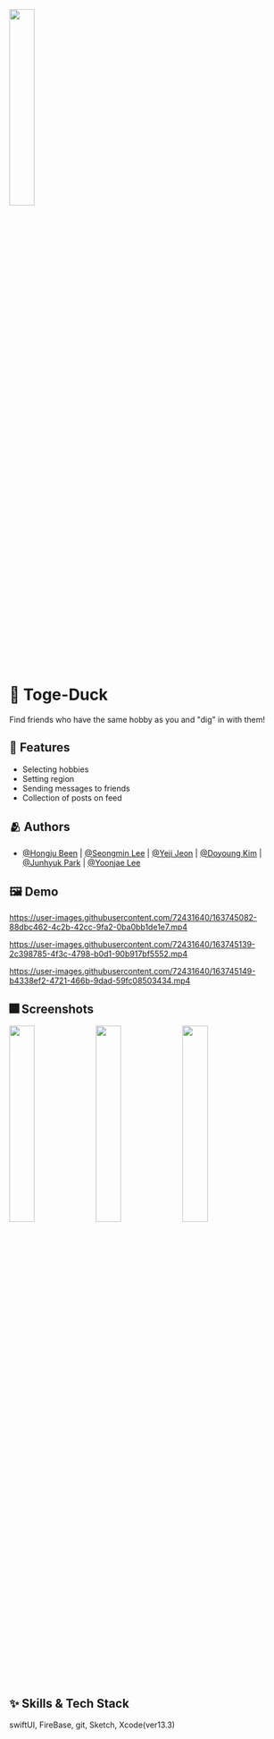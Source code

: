 <img src="https://user-images.githubusercontent.com/72431640/163743865-f7d9e02f-f9ac-451e-b432-6952bbf0a3c9.jpeg" width="30%" height="30%">


# :iphone: Toge-Duck

Find friends who have the same hobby as you and "dig" in with them!


## :pushpin: Features

- Selecting hobbies
- Setting region
- Sending messages to friends
- Collection of posts on feed


## :people_hugging: Authors

- [@Hongju Been](https://www.github.com/skipp-29) | [@Seongmin Lee](https://www.github.com/) | [@Yeji Jeon](https://www.github.com/yeahaluu) | [@Doyoung Kim](https://www.github.com/coby5502) | [@Junhyuk Park](https://www.github.com/Genesis2010) | [@Yoonjae Lee](https://www.github.com/lee02029)


## :framed_picture: Demo

https://user-images.githubusercontent.com/72431640/163745082-88dbc462-4c2b-42cc-9fa2-0ba0bb1de1e7.mp4

https://user-images.githubusercontent.com/72431640/163745139-2c398785-4f3c-4798-b0d1-90b917bf5552.mp4

https://user-images.githubusercontent.com/72431640/163745149-b4338ef2-4721-466b-9dad-59fc08503434.mp4


## :fireworks: Screenshots

<img src="https://user-images.githubusercontent.com/72431640/163745179-0904e093-e4c9-43d0-b6ad-3a0a08248b21.png" width="30%" height="30%">

<img src="https://user-images.githubusercontent.com/72431640/163745192-8b882d76-c54a-4f00-9b7d-375e121bd69e.png" width="30%" height="30%">

<img src="https://user-images.githubusercontent.com/72431640/163745197-244bf64e-6205-4665-896d-680a750fcfb2.png" width="30%" height="30%">


## :sparkles: Skills & Tech Stack
swiftUI, FireBase, git, Sketch, Xcode(ver13.3)

